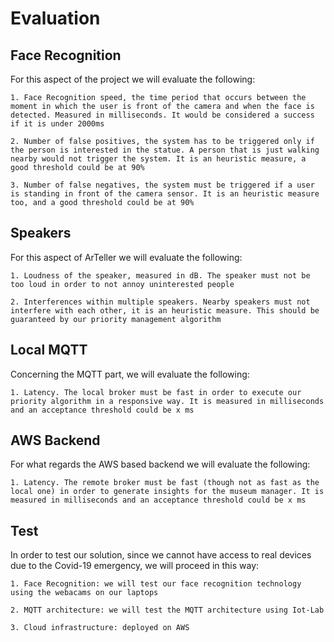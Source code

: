# Evaluation

## Face Recognition
For this aspect of the project we will evaluate the following:
	
	1. Face Recognition speed, the time period that occurs between the moment in which the user is front of the camera and when the face is detected. Measured in milliseconds. It would be considered a success if it is under 2000ms

	2. Number of false positives, the system has to be triggered only if the person is interested in the statue. A person that is just walking nearby would not trigger the system. It is an heuristic measure, a good threshold could be at 90%

	3. Number of false negatives, the system must be triggered if a user is standing in front of the camera sensor. It is an heuristic measure too, and a good threshold could be at 90%

## Speakers
For this aspect of ArTeller we will evaluate the following:

	1. Loudness of the speaker, measured in dB. The speaker must not be too loud in order to not annoy uninterested people
	
	2. Interferences within multiple speakers. Nearby speakers must not interfere with each other, it is an heuristic measure. This should be guaranteed by our priority management algorithm
	
## Local MQTT
Concerning the MQTT part, we will evaluate the following:

	1. Latency. The local broker must be fast in order to execute our priority algorithm in a responsive way. It is measured in milliseconds and an acceptance threshold could be x ms
	
## AWS Backend
For what regards the AWS based backend we will evaluate the following:
	
	1. Latency. The remote broker must be fast (though not as fast as the local one) in order to generate insights for the museum manager. It is measured in milliseconds and an acceptance threshold could be x ms

## Test
In order to test our solution, since we cannot have access to real devices due to the Covid-19 emergency, we will proceed in this way:

	1. Face Recognition: we will test our face recognition technology using the webacams on our laptops

	2. MQTT architecture: we will test the MQTT architecture using Iot-Lab

	3. Cloud infrastructure: deployed on AWS

